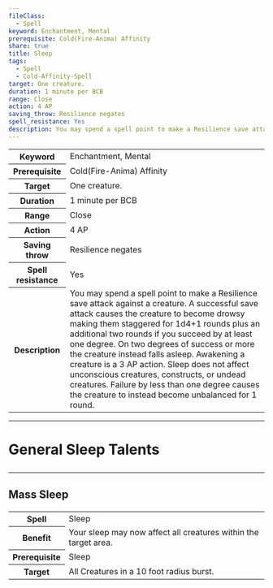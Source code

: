 ```yaml
---
fileClass:
  - Spell
keyword: Enchantment, Mental
prerequisite: Cold(Fire-Anima) Affinity
share: true
title: Sleep
tags:
  - Spell
  - Cold-Affinity-Spell
target: One creature.
duration: 1 minute per BCB
range: Close
action: 4 AP
saving_throw: Resilience negates
spell_resistance: Yes
description: You may spend a spell point to make a Resilience save attack against a creature. A successful save attack causes the creature to become drowsy making them staggered for 1d4+1 rounds plus an additional two rounds if you succeed by at least one degree. On two degrees of success or more the creature instead falls asleep. Awakening a creature is a 3 AP action. Sleep does not affect unconscious creatures, constructs, or undead creatures. Failure by less than one degree causes the creature to instead become unbalanced for 1 round.
---
```


<p><span style="overflow-x: auto;"><table><tbody><tr><th>Keyword</th><td>Enchantment, Mental</td></tr><tr><th>Prerequisite</th><td>Cold(Fire-Anima) Affinity</td></tr><tr><th>Target</th><td>One creature.</td></tr><tr><th>Duration</th><td>1 minute per BCB</td></tr><tr><th>Range</th><td>Close</td></tr><tr><th>Action</th><td>4 AP</td></tr><tr><th>Saving throw</th><td>Resilience negates</td></tr><tr><th>Spell resistance</th><td>Yes</td></tr><tr><th>Description</th><td>You may spend a spell point to make a Resilience save attack against a creature. A successful save attack causes the creature to become drowsy making them staggered for 1d4+1 rounds plus an additional two rounds if you succeed by at least one degree. On two degrees of success or more the creature instead falls asleep. Awakening a creature is a 3 AP action. Sleep does not affect unconscious creatures, constructs, or undead creatures. Failure by less than one degree causes the creature to instead become unbalanced for 1 round.</td></tr></tbody></table></span></p><span><span><hr></span></span><h1><span><p>General Sleep Talents</p></span></h1><span><span><hr></span></span><h2><span><p>Mass Sleep</p></span></h2><p><span style="overflow-x: auto;"><table><tbody><tr><th>Spell</th><td>Sleep</td></tr><tr><th>Benefit</th><td>Your sleep may now affect all creatures within the target area.</td></tr><tr><th>Prerequisite</th><td>Sleep</td></tr><tr><th>Target</th><td>All Creatures in a 10 foot radius burst.</td></tr></tbody></table></span></p>